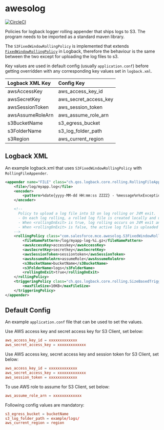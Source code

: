 # awesolog

[![CircleCI](https://circleci.com/gh/salesforce/awesolog.svg?style=svg)](https://circleci.com/gh/salesforce/awesolog)

Policies for logback logger rolling appender that ships logs to S3. The program needs to be imported as a standard maven library.

The `S3FixedWindowRollingPolicy` is implemented that extends [`FixedWindowRollingPolicy`](http://logback.qos.ch/apidocs/ch/qos/logback/core/rolling/FixedWindowRollingPolicy.html) in Logback, therefore the behaviour is the same between the two except for uploading the log files to s3. 

Key values are used in default config (usually `application.conf`) before getting overridden with any corresponding key values set in `logback.xml`.

| Logback XML Key | Config Key |
| :----- | :-------- | 
| awsAccessKey | aws_access_key_id |
| awsSecretKey | aws_secret_access_key |
| awsSessionToken | aws_session_token |
| awsAssumeRoleArn | aws_assume_role_arn |
| s3BucketName | s3_egress_bucket|
| s3FolderName | s3_log_folder_path |
| s3Region | aws_current_region |


## Logback XML

An example logback.xml that uses `S3FixedWindowRollingPolicy` with `RollingFileAppender`.

```xml
<appender name="FILE" class="ch.qos.logback.core.rolling.RollingFileAppender">
    <file>/log/myapp.log</file>
    <encoder>
        <pattern>%date{yyyy-MM-dd HH:mm:ss ZZZZ} - %message%n%xException</pattern>
    </encoder>

    <!--
      Policy to upload a log file into S3 on log rolling or JVM exit.
      - On each log rolling, a rolled log file is created locally and uploaded to S3
      - When <rollingOnExit> is true, log rolling occurs on JVM exit and a rolled log is uploaded
      - When <rollingOnExit> is false, the active log file is uploaded as it is
    -->
    <rollingPolicy class="com.salesforce.mce.awesolog.S3FixedWindowRollingPolicy">
        <fileNamePattern>/log/myapp-log-%i.gz</fileNamePattern>
        <awsAccessKey>accesskey</awsAccessKey>
        <awsSecretKey>secretkey</awsSecretKey>
        <awsSessionToken>sessiontoken</awsSessionToken>
        <awsAssumeRoleArn>assumeRole</awsAssumeRoleArn>
        <s3BucketName>bucketName</s3BucketName>
        <s3FolderName>logs</s3FolderName>
        <rollingOnExit>true</rollingOnExit>
    </rollingPolicy>
    <triggeringPolicy class="ch.qos.logback.core.rolling.SizeBasedTriggeringPolicy">
        <maxFileSize>10KB</maxFileSize>
    </triggeringPolicy>
</appender>
```

## Default Config 

An example `application.conf` file that can be used to set the values.

Use AWS access key and secret access key for S3 Client, set below:

```conf
aws_access_key_id = xxxxxxxxxxxxx
aws_secret_access_key = xxxxxxxxxxxxx
```

Use AWS access key, secret access key and session token for S3 Client, set below:

```conf
aws_access_key_id = xxxxxxxxxxxxx
aws_secret_access_key = xxxxxxxxxxxxx
aws_session_token = xxxxxxxxxxxxx
```


To use AWS role to assume for S3 Client, set below:

```conf
aws_assume_role_arn = xxxxxxxxxxxxx
```

Following config values are mandatory:

```conf
s3_egress_bucket = bucketName
s3_log_folder_path = example/logs/
aws_current_region = region
```
